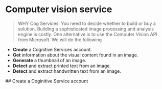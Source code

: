 # Computer vision service

> WHY Cog Services: You need to decide whether to build or buy a solution. Building a sophisticated image processing and analysis engine is costly. One alternative is to use the Computer Vision API from Microsoft. 
We will do the following

- **Create** a Cognitive Services account.
- **Get** information about the visual content found in an image.
- **Generate** a thumbnail of an image.
- **Detect** and extract printed text from an image.
- **Detect** and extract handwritten text from an image.

## Create a Coginitive Service account

